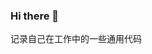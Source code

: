 <!--
 * @Descripttion:
 * @Author: guanglong yuan
 * @Email: yerled@qq.com
 * @Date: 2021-07-23 11:37:48
 * @LastEditors: guanglong yuan
 * @LastEditTime: 2021-07-23 11:43:55
-->

### Hi there 👋

记录自己在工作中的一些通用代码

<!--
**yerled/yerled** is a ✨ _special_ ✨ repository because its `README.md` (this file) appears on your GitHub profile.

Here are some ideas to get you started:

- 🔭 I’m currently working on ...
- 🌱 I’m currently learning ...
- 👯 I’m looking to collaborate on ...
- 🤔 I’m looking for help with ...
- 💬 Ask me about ...
- 📫 How to reach me: ...
- 😄 Pronouns: ...
- ⚡ Fun fact: ...
-->
